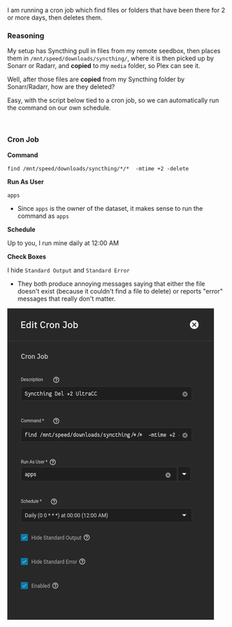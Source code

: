 I am running a cron job which find files or folders that have been there for 2 or more days, then deletes them.

### Reasoning

My setup has Syncthing pull in files from my remote seedbox, then places them in `/mnt/speed/downloads/syncthing/`, where it is then picked up by Sonarr or Radarr, and __copied__ to my `media` folder, so Plex can see it.

Well, after those files are __copied__ from my Syncthing folder by Sonarr/Radarr, how are they deleted?

Easy, with the script below tied to a cron job, so we can automatically run the command on our own schedule. 

<br />

### Cron Job

**Command**
```
find /mnt/speed/downloads/syncthing/*/*  -mtime +2 -delete
```

**Run As User**
```
apps
```

- Since `apps` is the owner of the dataset, it makes sense to run the command as `apps`

**Schedule**

Up to you, I run mine daily at 12:00 AM

**Check Boxes**

I hide `Standard Output` and `Standard Error`

- They both produce annoying messages saying that either the file doesn't exist (because it couldn't find a file to delete) or reports "error" messages that really don't matter.

![!Cron: syncthing](images/cron.png)

<br />